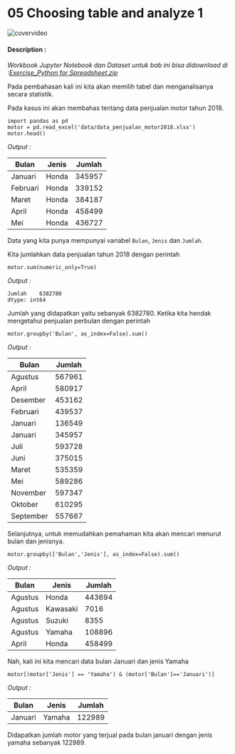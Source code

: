 # 05 Choosing table and analyze 1

![covervideo](http://bit.ly/makeaicovervideo)

#### **Description :**
_Workbook Jupyter Notebook dan Dataset untuk bab ini bisa didownload di :[Exercise_Python for Spreadsheet.zip](https://drive.google.com/file/d/1WlpXDBTwluGYoV0crZ4fBtXglicXtS-A/view?usp=sharing)_

Pada pembahasan kali ini kita akan memilih tabel dan menganalisanya secara statistik. 

Pada kasus ini akan membahas tentang data penjualan motor tahun 2018. 
```
import pandas as pd
motor = pd.read_excel('data/data_penjualan_motor2018.xlsx')
motor.head()
```
*Output :*

| Bulan     | Jenis    | Jumlah |
|-----------|----------|--------|
| Januari   | Honda    | 345957 |
| Februari  | Honda    | 339152 |
| Maret     | Honda    | 384187 |
| April     | Honda    | 458499 |
| Mei       | Honda    | 436727 |

Data yang kita punya mempunyai variabel ```Bulan```, ```Jenis``` dan ```Jumlah```. 

Kita jumlahkan data penjualan tahun 2018 dengan perintah
```
motor.sum(numeric_only=True)
```
*Output :*

```
Jumlah    6382780
dtype: int64
```
Jumlah yang didapatkan yaitu sebanyak 6382780. Ketika kita hendak mengetahui penjualan perbulan dengan perintah
```
motor.groupby('Bulan', as_index=False).sum()
```
*Output :*

| Bulan     | Jumlah |
|-----------|--------|
| Agustus   | 567961 |
| April     | 580917 |
| Desember  | 453162 |
| Februari  | 439537 |
| Januari   | 136549 |
| Januari   | 345957 |
| Juli      | 593728 |
| Juni      | 375015 |
| Maret     | 535359 |
| Mei       | 589286 |
| November  | 597347 |
| Oktober   | 610295 |
| September | 557667 |

Selanjutnya, untuk memudahkan pemahaman kita akan mencari menurut bulan dan jenisnya.
```
motor.groupby(['Bulan','Jenis'], as_index=False).sum()
```
*Output :*

| Bulan     | Jenis    | Jumlah |
|-----------|----------|--------|
| Agustus   | Honda    | 443694 |
| Agustus   | Kawasaki | 7016   |
| Agustus   | Suzuki   | 8355   |
| Agustus   | Yamaha   | 108896 |
| April     | Honda    | 458499 |

Nah, kali ini kita mencari data bulan Januari dan jenis Yamaha
```
motor[(motor['Jenis'] == 'Yamaha') & (motor['Bulan']=='Januari')]
```
*Output :*

| Bulan     | Jenis    | Jumlah |
|-----------|----------|--------|
| Januari   | Yamaha   | 122989 |

Didapatkan jumlah motor yang terjual pada bulan januari dengan jenis yamaha sebanyak 122989. 